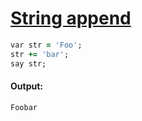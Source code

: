 [1]: http://rosettacode.org/wiki/String_append

# [String append][1]

```ruby
var str = 'Foo';
str += 'bar';
say str;
```

#### Output:
```
Foobar
```